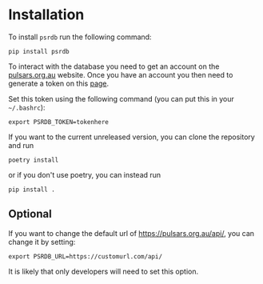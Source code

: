 # Installation

To install `psrdb` run the following command:

```
pip install psrdb
```

To interact with the database you need to get an account on the [pulsars.org.au](https://pulsars.org.au) website.
Once you have an account you then need to generate a token on this [page](https://pulsars.org.au/token_generate/).

Set this token using the following command (you can put this in your `~/.bashrc`):
```
export PSRDB_TOKEN=tokenhere
```

If you want to the current unreleased version, you can clone the repository and run

```
poetry install
```

or if you don't use poetry, you can instead run

```
pip install .
```

## Optional

If you want to change the default url of https://pulsars.org.au/api/, you can change it by setting:

```
export PSRDB_URL=https://customurl.com/api/
```

It is likely that only developers will need to set this option.